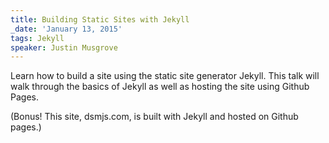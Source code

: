 ```yaml
---
title: Building Static Sites with Jekyll
_date: 'January 13, 2015'
tags: Jekyll
speaker: Justin Musgrove
---
```


Learn how to build a site using the static site generator Jekyll. This talk
will walk through the basics of Jekyll as well as hosting the site using
Github Pages.

(Bonus! This site, dsmjs.com, is built with Jekyll and hosted on Github pages.)
